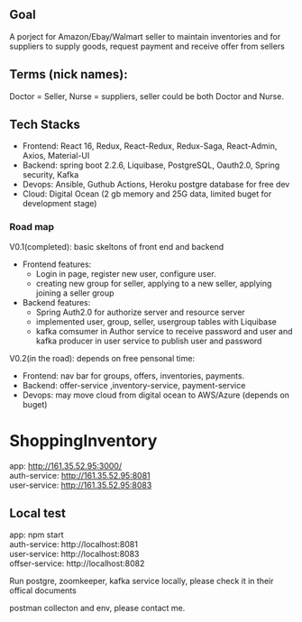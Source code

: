 ## Goal
A porject for Amazon/Ebay/Walmart seller to maintain inventories and for suppliers to supply goods, request payment and receive offer from sellers

## Terms (nick names):
Doctor = Seller, Nurse = suppliers, seller could be both Doctor and Nurse.

## Tech Stacks
- Frontend: React 16, Redux, React-Redux, Redux-Saga, React-Admin, Axios, Material-UI
- Backend: spring boot 2.2.6, Liquibase, PostgreSQL, Oauth2.0, Spring security, Kafka 
- Devops: Ansible, Guthub Actions, Heroku postgre database for free dev
- Cloud: Digital Ocean (2 gb memory and 25G data, limited buget for development stage)

### Road map
V0.1(completed):  basic skeltons of front end and backend
- Frontend features:
  - Login in page, register new user, configure user.
  - creating new group for seller, applying to a new seller, applying joining a seller group
- Backend features: 
   - Spring Auth2.0 for authorize server and resource server
   - implemented user, group, seller, usergroup tables with Liquibase 
   - kafka comsumer in Author service to receive password and user and kafka producer in user service to publish user and password
 
V0.2(in the road): depends on free pensonal time:
- Frontend: nav bar for groups, offers, inventories, payments.
- Backend: offer-service ,inventory-service, payment-service
- Devops: may move cloud from digital ocean to AWS/Azure (depends on buget)

# ShoppingInventory


app: http://161.35.52.95:3000/  <br/>
auth-service: http://161.35.52.95:8081<br/>
user-service: http://161.35.52.95:8083<br/>


## Local test
 app: npm start <br/>
 auth-service: http://localhost:8081<br/>
 user-service: http://localhost:8083<br/>
 offser-service: http://localhost:8082<br/>
 
 Run postgre, zoomkeeper, kafka service locally, please check it in their offical documents
 
 postman collecton and env, please contact me.
 
